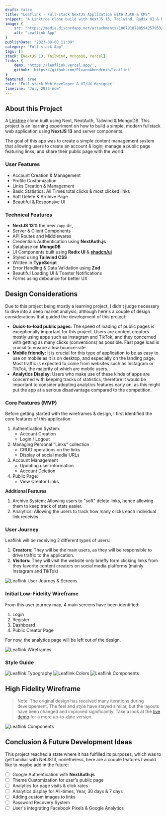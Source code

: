```yaml
---
draft: false
title: "Leaflink - Full-stack NextJS Application with Auth & CMS"
snippet: "A Linktree clone build with NextJS 13, Tailwind, Radix UI & MongoDB"
image: {
    src: "https://media.discordapp.net/attachments/1007918780594257953/1197996921227321456/leaflink.jpg?ex=65bd4c93&is=65aad793&hm=ce5d3583422608a7d058420398a92f015d479c42431b7e3d00b6641f10eddcef&=&format=webp&width=1194&height=671",
    alt: "Leaflink App"
}
publishDate: "2023-09-08 11:39"
category: "Full-stack App"
tags: []
stack: [NextJS 13, Tailwind, MongoDB, Vercel]
links: {
    demo: 'https://leaflink.vercel.app/',
    github: 'https://github.com/ElvannAbendroth/leaflink'
}
featured: true
role: 'Full-stack Web developer & UI/UX designer'
timeline: "July 2023-now"
---
```




## About this Project

A [Linktree](https://linktr.ee/) clone built using Next, NextAuth, Tailwind & MongoDB.  This project is an learning experiment on how to build a simple, modern fullstack web application using **NextJS 13** and server components.

The goal of this app was to create a simple content management system that allowing users to create an account & login, manage a public page featuring links, and share their public page with the world.


### User Features
- Account Creation & Management
- Profile Customization
- Links Creation & Management
- Basic Statistics: All Times total clicks & most clicked links
- Soft Delete & Archive Page
- Beautiful & Responsive UI

### Technical Features

- **NextJS 13**'& the new `/app` dir,
- Server & Client Components
- API Routes and Middlewares
- Credentials Authentication using **NextAuth.js**
- Database on **MongoDB**
- UI Components built using **Radix UI** & **[shadcn/ui](https://ui.shadcn.com/)**
- Styled using **Tailwind CSS**
- Written in **TypeScript**
- Error Handling & Data Validation using **Zod**
- Beautiful Loading UI & Toaster Notifications
- Forms using debounce for better UX

## Design Considerations

Due to this project being mostly a learning project, I didn't judge necessary to dive into a deep market analysis, although here's a couple of design considerations that guided the development of this project:

- **Quick-to-load public pages:** The speed of loading of public pages is exceptionally important for this project.  Users are content creators mostly using apps such as Instagram and TikTok, and they concerned with getting as many clicks (conversions) as possible.  Fast page load is crucial to ensure a low bounce-rate.
- **Mobile friendly:** It is crucial for this type of application to be as easy to use on mobile as it is on desktop, and especially on the landing page.  Most traffic is expected to come from websites such as Instagram or TikTok, the majority of which are mobile users.
- **Analytics Display**:  Users who make use of these kinds of apps are concerned with keeping tracks of statistics, therefore it would be important to consider adopting analytics features early on, as this might put the app at a serious disadvantage compared to the competition.

### Core Features (MVP)

Before getting started with the wireframes & design, I first identified the core features of this application:

1. Authentication System:
    - Account Creation
    - Login / Logout
2. Managing Personal "Links" collection
    - CRUD operations on the links
    - Display of social media URLs
3. Account Management
    - Updating user information
    - Account Deletion
4. Public Page:
    - View Creator Links
    


**Additional Features**

1. Archive System: Allowing users to "soft" delete links, hence allowing them to keep track of stats easier.
2. Analytics: Allowing the users to track how many clicks each individual link receives

### User Journey

Leaflink will be receiving 2 different types of users:
1. **Creators:** They will be the main users, as they will be responsible to drive traffic to the application.
2. **Visitors:** They will visit the website only briefly form clicking links from they favorite content creators on social media platforms (mainly Instagram and TikTok)

![Leaflink User Journey & Screens](../../assets/portfolio/leaflink-user-journey.png)


### Initial Low-Fidelity Wireframe

From this user journey map, 4 main screens have been identified:

1. Login
2. Register
3. Dashboard
4. Public Creator Page

For now, the analytics page will be left out of the design.

![Leaflink Wireframes](../../assets/portfolio/leaflink-wireframe.png)

### Style Guide

![Leaflink Typography](../../assets/portfolio/leaflink-Typography.png)
![Leaflink Colors](../../assets/portfolio/leaflink-Colors.png)
![Leaflink Components](../../assets/portfolio/leaflink-Components.png)


## High Fidelity Wireframe

> Note: The original design has received many iterations during developement.  The feel and style have stayed similar, but the layouts have been changed and improved significantly.  Take a look at the [live demo](https://leaflink.vercel.app/) for a more up-to-date version.

![Leaflink Components](../../assets/portfolio/leaflink-HiFi-Wireframe.png)



## Conclusion & Future Development Ideas

This project reached a state where it has fulfilled its purposes, which was to get familiar with NetJS13, nonetheless, here are a couple features I would like to maybe add in the future:

- [ ] Google Authentication with **NextAuth.js**
- [ ] Theme Customization for user's public page
- [ ] Analytics for page visits & click rates
- [ ] Analytics display for All-times, Year, 30 days & 7 days
- [ ] Adding custom images to links
- [ ] Password Recovery System
- [ ] User's integrating Facebook Pixels & Google Analytics
